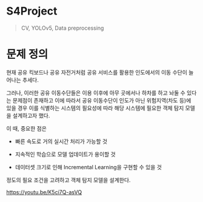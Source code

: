 # S4Project

> CV, YOLOv5, Data preprocessing
 
# 문제 정의

현재 공유 킥보드나 공유 자전거처럼 공유 서비스를 활용한 인도에서의 이동 수단이 늘어나는 추세다.

그러나, 이러한 공유 이동수단들은 이용 이후에 아무 곳에서나 하차를 하고 놔둘 수 있다는 문제점이 존재하고 이에 따라서 공유 이동수단이 인도가 아닌 위험지역(차도 등)에 있을 경우 이를 식별하는 시스템의 필요성에 따라 해당 시스템에 필요한 객체 탐지 모델을 설계하고자 했다.

이 때, 중요한 점은

- 빠른 속도로 거의 실시간 처리가 가능할 것

- 지속적인 학습으로 모델 업데이트가 용이할 것

- 데이터셋 크기로 인해 Incremental Learning을 구현할 수 있을 것

정도의 필요 조건을 고려하고 객체 탐지 모델을 설계한다. 

https://youtu.be/K5ci7Q-asVQ
